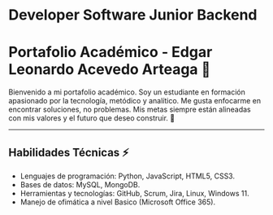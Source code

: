 # Developer Software Junior Backend


# Portafolio Académico - Edgar Leonardo Acevedo Arteaga 🔭

Bienvenido a mi portafolio académico. Soy un estudiante en formación apasionado por la tecnología, metódico y analítico. Me gusta enfocarme en encontrar soluciones, no problemas. Mis metas siempre están alineadas con mis valores y el futuro que deseo construir. 🌱 

---

## Habilidades Técnicas ⚡

- Lenguajes de programación: Python, JavaScript, HTML5, CSS3.
- Bases de datos: MySQL, MongoDB.
- Herramientas y tecnologías: GitHub, Scrum, Jira, Linux, Windows 11.
- Manejo de ofimática a nivel Basico (Microsoft Office 365).



